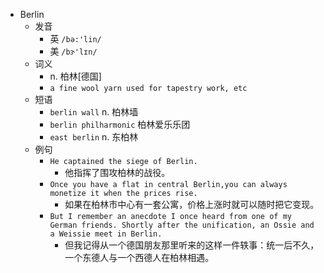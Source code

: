 - Berlin
  - 发音
    - 英 `/bə:'lin/`
    - 美 `/bɝ'lɪn/`
  - 词义
    - n. 柏林[德国]
    - `a fine wool yarn used for tapestry work, etc `
  - 短语
    - `berlin wall` n. 柏林墙 
    - `berlin philharmonic` 柏林爱乐乐团 
    - `east berlin` n. 东柏林 
  - 例句
    - `He captained the siege of Berlin.`
      - 他指挥了围攻柏林的战役。
    - `Once you have a flat in central Berlin,you can always monetize it when the prices rise.`
      - 如果在柏林市中心有一套公寓，价格上涨时就可以随时把它变现。
    - `But I remember an anecdote I once heard from one of my German friends. Shortly after the unification, an Ossie and a Weissie meet in Berlin.`
      - 但我记得从一个德国朋友那里听来的这样一件轶事：统一后不久，一个东德人与一个西德人在柏林相遇。

